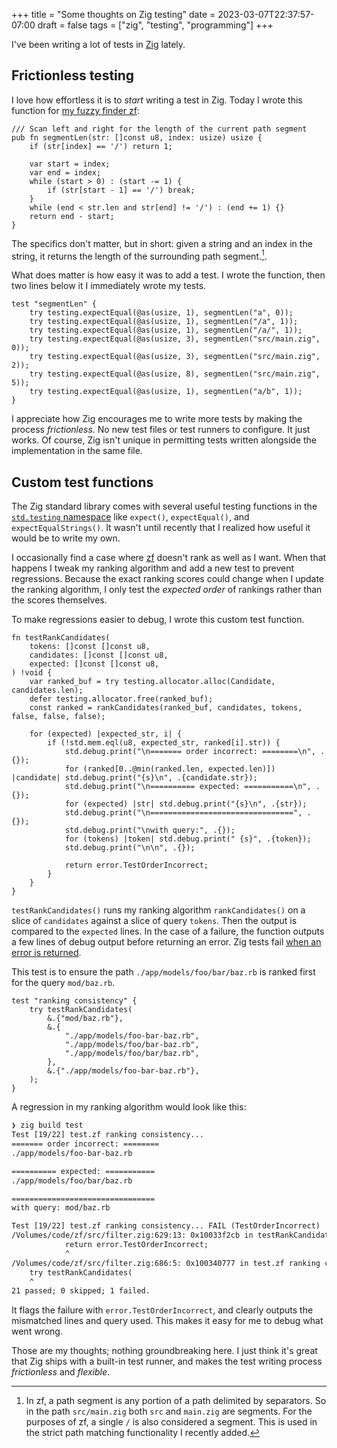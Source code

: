 +++
title = "Some thoughts on Zig testing"
date = 2023-03-07T22:37:57-07:00
draft = false
tags = ["zig", "testing", "programming"]
+++

I've been writing a lot of tests in [Zig](https://ziglang.org) lately.

## Frictionless testing
I love how effortless it is to _start_ writing a test in Zig. Today I wrote this function for [my fuzzy finder zf](https://github.com/natecraddock/zf):

```zig
/// Scan left and right for the length of the current path segment
pub fn segmentLen(str: []const u8, index: usize) usize {
    if (str[index] == '/') return 1;

    var start = index;
    var end = index;
    while (start > 0) : (start -= 1) {
        if (str[start - 1] == '/') break;
    }
    while (end < str.len and str[end] != '/') : (end += 1) {}
    return end - start;
}
```

The specifics don't matter, but in short: given a string and an index in the string, it returns the length of the surrounding path segment.[^more-details].

What does matter is how easy it was to add a test. I wrote the function, then two lines below it I immediately wrote my tests.

```zig
test "segmentLen" {
    try testing.expectEqual(@as(usize, 1), segmentLen("a", 0));
    try testing.expectEqual(@as(usize, 1), segmentLen("/a", 1));
    try testing.expectEqual(@as(usize, 1), segmentLen("/a/", 1));
    try testing.expectEqual(@as(usize, 3), segmentLen("src/main.zig", 0));
    try testing.expectEqual(@as(usize, 3), segmentLen("src/main.zig", 2));
    try testing.expectEqual(@as(usize, 8), segmentLen("src/main.zig", 5));
    try testing.expectEqual(@as(usize, 1), segmentLen("a/b", 1));
}
```

I appreciate how Zig encourages me to write more tests by making the process _frictionless_. No new test files or test runners to configure. It just works.
Of course, Zig isn't unique in permitting tests written alongside the implementation in the same file.

[^more-details]: In zf, a path segment is any portion of a path delimited by separators. So in the path `src/main.zig` both `src` and `main.zig` are segments. For the purposes of zf, a single `/` is also considered a segment. This is used in the strict path matching functionality I recently added.

## Custom test functions
The Zig standard library comes with several useful testing functions in the [`std.testing` namespace](https://ziglang.org/documentation/0.10.1/#The-Testing-Namespace) like `expect()`, `expectEqual()`,  and `expectEqualStrings()`. It wasn't until recently that I realized how useful it would be to write my own.

I occasionally find a case where [zf](https://github.com/natecraddock/zf) doesn't rank as well as I want. When that happens I tweak my ranking algorithm and add a new test to prevent regressions. Because the exact ranking scores could change when I update the ranking algorithm, I only test the _expected order_ of rankings rather than the scores themselves.

To make regressions easier to debug, I wrote this custom test function.

```zig
fn testRankCandidates(
    tokens: []const []const u8,
    candidates: []const []const u8,
    expected: []const []const u8,
) !void {
    var ranked_buf = try testing.allocator.alloc(Candidate, candidates.len);
    defer testing.allocator.free(ranked_buf);
    const ranked = rankCandidates(ranked_buf, candidates, tokens, false, false, false);

    for (expected) |expected_str, i| {
        if (!std.mem.eql(u8, expected_str, ranked[i].str)) {
            std.debug.print("\n======= order incorrect: ========\n", .{});
            for (ranked[0..@min(ranked.len, expected.len)]) |candidate| std.debug.print("{s}\n", .{candidate.str});
            std.debug.print("\n========== expected: ===========\n", .{});
            for (expected) |str| std.debug.print("{s}\n", .{str});
            std.debug.print("\n================================", .{});
            std.debug.print("\nwith query:", .{});
            for (tokens) |token| std.debug.print(" {s}", .{token});
            std.debug.print("\n\n", .{});

            return error.TestOrderIncorrect;
        }
    }
}
```

`testRankCandidates()` runs my ranking algorithm `rankCandidates()` on a slice of `candidates` against a slice of query `tokens`. Then the output is compared to the `expected` lines. In the case of a failure, the function outputs a few lines of debug output before returning an error. Zig tests fail [when an error is returned](https://ziglang.org/documentation/0.10.1/#Test-Failure).

This test is to ensure the path `./app/models/foo/bar/baz.rb` is ranked first for the query `mod/baz.rb`.

```zig
test "ranking consistency" {
    try testRankCandidates(
        &.{"mod/baz.rb"},
        &.{
            "./app/models/foo-bar-baz.rb",
            "./app/models/foo/bar-baz.rb",
            "./app/models/foo/bar/baz.rb",
        },
        &.{"./app/models/foo-bar-baz.rb"},
    );
}
```

A regression in my ranking algorithm would look like this:

```txt
❯ zig build test
Test [19/22] test.zf ranking consistency...
======= order incorrect: ========
./app/models/foo-bar-baz.rb

========== expected: ===========
./app/models/foo/bar/baz.rb

================================
with query: mod/baz.rb

Test [19/22] test.zf ranking consistency... FAIL (TestOrderIncorrect)
/Volumes/code/zf/src/filter.zig:629:13: 0x10033f2cb in testRankCandidates (test)
            return error.TestOrderIncorrect;
            ^
/Volumes/code/zf/src/filter.zig:686:5: 0x100340777 in test.zf ranking consistency (test)
    try testRankCandidates(
    ^
21 passed; 0 skipped; 1 failed.
```

It flags the failure with `error.TestOrderIncorrect`, and clearly outputs the mismatched lines and query used. This makes it easy for me to debug what went wrong.

Those are my thoughts; nothing groundbreaking here. I just think it's great that Zig ships with a built-in test runner, and makes the test writing process _frictionless_ and _flexible_.
